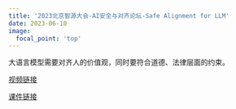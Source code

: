 ```yaml
---
title: '2023北京智源大会-AI安全与对齐论坛-Safe Alignment for LLM'
date: 2023-06-10
image:
  focal_point: 'top'
---
```


大语言模型需要对齐人的价值观，同时要符合道德、法律层面的约束。

<!--more-->

[视频链接](https://www.bilibili.com/video/BV1hg4y1x7iT/?share_source=copy_web&vd_source=2afa8fb4b53a4d7f17e585f6e4e644fd)

[课件链接](http://rlchina.org/topic/652)
